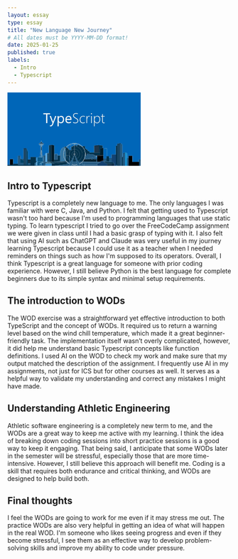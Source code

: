 ```yaml
---
layout: essay
type: essay
title: "New Language New Journey"
# All dates must be YYYY-MM-DD format!
date: 2025-01-25
published: true
labels:
  - Intro
  - Typescript
---
```


<div class="d-flex justify-content-center">
    <img class="img-fluid" src="../img/TypeScriptImage.jpg" style="width: 300px; height: auto;">
</div>


## Intro to Typescript

  Typescript is a completely new language to me. The only languages I was familiar with were C, Java, and Python. I felt that getting used to Typescript wasn't too hard because I'm used to programming languages that use static typing. To learn typescript I tried to go over the FreeCodeCamp assignment we were given in class until I had a basic grasp of typing with it. I also felt that using AI such as ChatGPT and Claude was very useful in my journey learning Typescript because I could use it as a teacher when I needed reminders on things such as how I'm supposed to its operators. Overall, I think Typescript is a great language for someone with prior coding experience. However, I still believe Python is the best language for complete beginners due to its simple syntax and minimal setup requirements.

## The introduction to WODs

  The WOD exercise was a straightforward yet effective introduction to both TypeScript and the concept of WODs. It required us to return a warning level based on the wind chill temperature, which made it a great beginner-friendly task. The implementation itself wasn’t overly complicated, however, it did help me understand basic Typescript concepts like function definitions. I used AI on the WOD to check my work and make sure that my output matched the description of the assignment. I frequently use AI in my assignments, not just for ICS but for other courses as well. It serves as a helpful way to validate my understanding and correct any mistakes I might have made.

## Understanding Athletic Engineering

  Athletic software engineering is a completely new term to me, and the WODs are a great way to keep me active with my learning. I think the idea of breaking down coding sessions into short practice sessions is a good way to keep it engaging. That being said, I anticipate that some WODs later in the semester will be stressful, especially those that are more time-intensive. However, I still believe this approach will benefit me. Coding is a skill that requires both endurance and critical thinking, and WODs are designed to help build both.

## Final thoughts
  I feel the WODs are going to work for me even if it may stress me out. The practice WODs are also very helpful in getting an idea of what will happen in the real WOD. I'm someone who likes seeing progress and even if they become stressful, I see them as an effective way to develop problem-solving skills and improve my ability to code under pressure.
